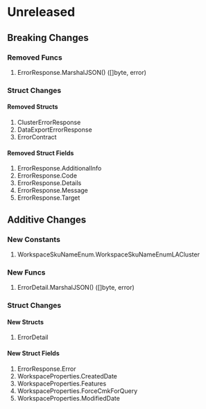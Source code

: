 # Unreleased

## Breaking Changes

### Removed Funcs

1. ErrorResponse.MarshalJSON() ([]byte, error)

### Struct Changes

#### Removed Structs

1. ClusterErrorResponse
1. DataExportErrorResponse
1. ErrorContract

#### Removed Struct Fields

1. ErrorResponse.AdditionalInfo
1. ErrorResponse.Code
1. ErrorResponse.Details
1. ErrorResponse.Message
1. ErrorResponse.Target

## Additive Changes

### New Constants

1. WorkspaceSkuNameEnum.WorkspaceSkuNameEnumLACluster

### New Funcs

1. ErrorDetail.MarshalJSON() ([]byte, error)

### Struct Changes

#### New Structs

1. ErrorDetail

#### New Struct Fields

1. ErrorResponse.Error
1. WorkspaceProperties.CreatedDate
1. WorkspaceProperties.Features
1. WorkspaceProperties.ForceCmkForQuery
1. WorkspaceProperties.ModifiedDate
